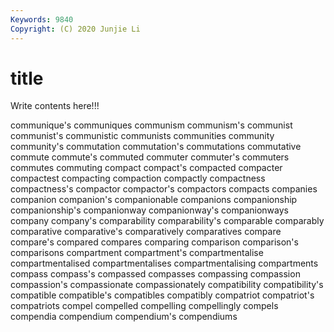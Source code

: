 ```yaml
---
Keywords: 9840
Copyright: (C) 2020 Junjie Li
---
```


# title

Write contents here!!!
 
communique's 
communiques
communism 
communism's 
communist 
communist's 
communistic 
communists 
communities 
community 
community's 
commutation
commutation's 
commutations 
commutative 
commute 
commute's 
commuted 
commuter 
commuter's 
commuters 
commutes
commuting 
compact 
compact's 
compacted 
compacter 
compactest 
compacting 
compaction 
compactly 
compactness
compactness's 
compactor 
compactor's 
compactors 
compacts 
companies 
companion 
companion's 
companionable 
companions
companionship 
companionship's 
companionway 
companionway's 
companionways 
company 
company's 
comparability 
comparability's 
comparable
comparably 
comparative 
comparative's 
comparatively 
comparatives 
compare 
compare's 
compared 
compares 
comparing
comparison 
comparison's 
comparisons 
compartment 
compartment's 
compartmentalise 
compartmentalised 
compartmentalises 
compartmentalising 
compartments
compass 
compass's 
compassed 
compasses 
compassing 
compassion 
compassion's 
compassionate 
compassionately 
compatibility
compatibility's 
compatible 
compatible's 
compatibles 
compatibly 
compatriot 
compatriot's 
compatriots 
compel 
compelled
compelling 
compellingly 
compels 
compendia 
compendium 
compendium's 
compendiums 
